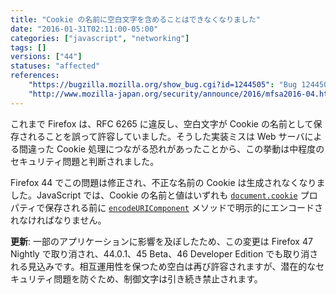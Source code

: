 ```yaml
---
title: "Cookie の名前に空白文字を含めることはできなくなりました"
date: "2016-01-31T02:11:00-05:00"
categories: ["javascript", "networking"]
tags: []
versions: ["44"]
statuses: "affected"
references:
    "https://bugzilla.mozilla.org/show_bug.cgi?id=1244505": "Bug 1244505 - Firefox 44 no longer allows spaces in cookie names, breaking some apps"
    "http://www.mozilla-japan.org/security/announce/2016/mfsa2016-04.html": "MFSA 2016-04 - Firefox で Cookie に制御文字を設定できてしまう問題"
---
```

これまで Firefox は、RFC 6265 に違反し、空白文字が Cookie の名前として保存されることを誤って許容していました。そうした実装ミスは Web サーバによる間違った Cookie 処理につながる恐れがあったことから、この挙動は中程度のセキュリティ問題と判断されました。

Firefox 44 でこの問題は修正され、不正な名前の Cookie は生成されなくなりました。JavaScript では、Cookie の名前と値はいずれも [`document.cookie`](https://developer.mozilla.org/ja/docs/Web/API/Document/cookie) プロパティで保存される前に [`encodeURIComponent`](https://developer.mozilla.org/ja/docs/Web/JavaScript/Reference/Global_Objects/encodeURIComponent) メソッドで明示的にエンコードされなければなりません。

**更新**: 一部のアプリケーションに影響を及ぼしたため、この変更は Firefox 47 Nightly で取り消され、44.0.1、45 Beta、46 Developer Edition でも取り消される見込みです。相互運用性を保つため空白は再び許容されますが、潜在的なセキュリティ問題を防ぐため、制御文字は引き続き禁止されます。

